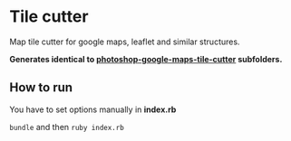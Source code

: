 # Tile cutter

Map tile cutter for google maps, leaflet and similar structures.

**Generates identical to [photoshop-google-maps-tile-cutter](https://github.com/bramus/photoshop-google-maps-tile-cutter) subfolders.**

## How to run

You have to set options manually in **index.rb**

`bundle` and then `ruby index.rb`
